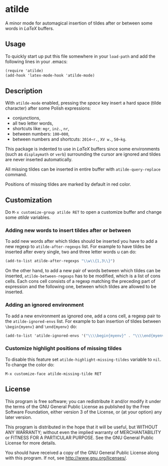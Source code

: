 # atilde

A minor mode for automagical insertion of tildes after or between some words in
*LaTeX* buffers.

## Usage

To quickly start up put this file somewhere in your `load-path` and add the
following lines in your .emacs:

```scheme
(require 'atilde)
(add-hook 'latex-mode-hook 'atilde-mode)
```

## Description

With `atilde-mode` enabled, pressing the *space* key insert a hard space (tilde
character) after some Polish expressions:

* conjunctions,
* all two letter words,
* shortcuts like: `mgr`, `inż.`, `nr`,
* between numbers: `100~000`,
* between numbers and shortcuts: `2014~r.`, `XV w.`, `50~kg`.

This package is indented to use in *LaTeX* buffers since some environments
(such as `displaymath` or `verb`) surrounding the cursor are ignored and tildes
are never inserted automatically.

All missing tildes can be inserted in entire buffer with `atilde-query-replace`
command.

Positions of missing tildes are marked by default in red color.

## Customization

Do `M-x customize-group atilde RET` to open a customize buffer and change some 
*atilde* variables.

### Adding new words to insert tildes after or between

To add new words after which tildes should be inserted you have to add a new
regexp to `atilde-after-regexps` list. For example to have tildes be inserted
after every single, two and three letter words u can do:

```scheme
(add-to-list atilde-after-regexps "\\w\\{1,3\\}")
```

On the other hand, to add a new pair of words between which tildes can be
inserted, `atilde-between-regexps` has to be modified, which is a list of cons
cells. Each cons cell consists of a regexp matching the preceding part of
expression and the following one, between which tildes are allowed to be
inserted.

### Adding an ignored environment

To add a new environment as ignored one, add a cons cell, a regexp pair to the
`atilde-ignored-envs` list. For example to ban insertion of tildes between
`\begin{myenv}` and `\end{myenv}` do:

```scheme
(add-to-list 'atilde-ignored-envs '("\\\\begin{myenv}" . "\\\\end{myenv}"))
```

### Customize highlight positions of missing tildes

To disable this feature set `atilde-highlight-missing-tildes` variable to
`nil`. To change the color do:

    M-x customize-face atilde-missing-tilde RET

## License

This program is free software; you can redistribute it and/or modify
it under the terms of the GNU General Public License as published by
the Free Software Foundation, either version 3 of the License, or
(at your option) any later version.

This program is distributed in the hope that it will be useful,
but WITHOUT ANY WARRANTY; without even the implied warranty of
MERCHANTABILITY or FITNESS FOR A PARTICULAR PURPOSE. See the
GNU General Public License for more details.

You should have received a copy of the GNU General Public License
along with this program. If not, see <http://www.gnu.org/licenses/>.
